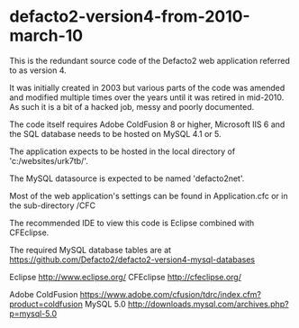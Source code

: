 defacto2-version4-from-2010-march-10
====================================

This is the redundant source code of the Defacto2 web application referred to as version 4.

It was initially created in 2003 but various parts of the code was amended and modified multiple times over the years until it was retired in mid-2010. As such it is a bit of a hacked job, messy and poorly documented.

The code itself requires Adobe ColdFusion 8 or higher, Microsoft IIS 6 and the SQL database needs to be hosted on 
MySQL 4.1 or 5.

The application expects to be hosted in the local directory of 'c:/websites/urk7tb/'.

The MySQL datasource is expected to be named 'defacto2net'.

Most of the web application's settings can be found in Application.cfc or in the sub-directory /CFC

The recommended IDE to view this code is Eclipse combined with CFEclipse.

The required MySQL database tables are at https://github.com/Defacto2/defacto2-version4-mysql-databases

Eclipse http://www.eclipse.org/
CFEclipse http://cfeclipse.org/

Adobe ColdFusion https://www.adobe.com/cfusion/tdrc/index.cfm?product=coldfusion
MySQL 5.0 http://downloads.mysql.com/archives.php?p=mysql-5.0
